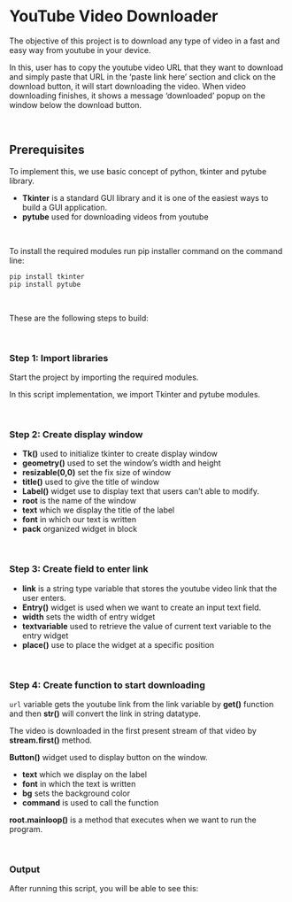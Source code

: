 # YouTube Video Downloader

The objective of this project is to download any type of video in a fast and easy way from youtube in your device.

In this, user has to copy the youtube video URL that they want to download and simply paste that URL in the ‘paste link here’ section and click on the download button, it will start downloading the video. When video downloading finishes, it shows a message ‘downloaded’ popup on the window below the download button.

</br>

## Prerequisites

To implement this, we use basic concept of python, tkinter and pytube library.

- **Tkinter** is a standard GUI library and it is one of the easiest ways to build a GUI application.
- **pytube** used for downloading videos from youtube

</br>

To install the required modules run pip installer command on the command line:

```
pip install tkinter
pip install pytube
```

</br>

These are the following steps to build:

</br>

### Step 1: Import libraries

Start the project by importing the required modules.

In this script implementation, we import Tkinter and pytube modules.

</br>

### Step 2: Create display window

- **Tk()** used to initialize tkinter to create display window
- **geometry()** used to set the window’s width and height
- **resizable(0,0)** set the fix size of window
- **title()** used to give the title of window
- **Label()** widget use to display text that users can’t able to modify.
- **root** is the name of the window
- **text** which we display the title of the label
- **font** in which our text is written
- **pack** organized widget in block

</br>

### Step 3: Create field to enter link

- **link** is a string type variable that stores the youtube video link that the user enters.
- **Entry()** widget is used when we want to create an input text field.
- **width** sets the width of entry widget
- **textvariable** used to retrieve the value of current text variable to the entry widget
- **place()** use to place the widget at a specific position

</br>

### Step 4: Create function to start downloading

`url` variable gets the youtube link from the link variable by **get()** function and then **str()** will convert the link in string datatype.

The video is downloaded in the first present stream of that video by **stream.first()** method.

**Button()** widget used to display button on the window.

- **text** which we display on the label
- **font** in which the text is written
- **bg** sets the background color
- **command** is used to call the function

**root.mainloop()** is a method that executes when we want to run the program.

</br>

### Output

After running this script, you will be able to see this:

</br>

